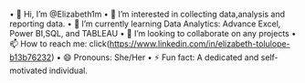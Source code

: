 • 👋 Hi, I’m @Elizabeth1m
• 👀 I’m interested in collecting data,analysis and reporting data.
• 🌱 I’m currently learning Data Analytics: Advance Excel, Power BI,SQL, and TABLEAU
• 💞️ I’m looking to collaborate on any projects
• 📫 How to reach me: click(https://www.linkedin.com/in/elizabeth-tolulope-b13b76232)
• 😄 Pronouns: She/Her
• ⚡ Fun fact: A dedicated and self-motivated individual.
<!---
Elizabeth1m/Elizabeth1m is a ✨ special ✨ repository because its `README.md` (this file) appears on your GitHub profile.
You can click the Preview link to take a look at your changes.
--->
